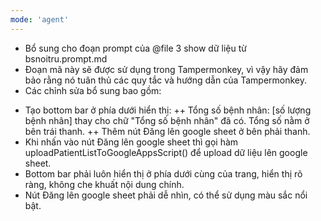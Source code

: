 ```yaml
---
mode: 'agent'
---
```

- Bổ sung cho đoạn prompt của @file 3 show dữ liệu từ bsnoitru.prompt.md
- Đoạn mã này sẽ được sử dụng trong Tampermonkey, vì vậy hãy đảm bảo rằng nó tuân thủ các quy tắc và hướng dẫn của Tampermonkey.
- Các chỉnh sửa bổ sung bao gồm:
+ Tạo bottom bar ở phía dưới hiển thị:
 ++ Tổng số bệnh nhân: [số lượng bệnh nhân] thay cho chữ "Tổng số bệnh nhân" đã có. Tổng số nằm ở bên trái thanh.
 ++ Thêm nút Đăng lên google sheet ở bên phải thanh.
+ Khi nhấn vào nút Đăng lên google sheet thì gọi hàm uploadPatientListToGoogleAppsScript() để upload dữ liệu lên google sheet.
+ Bottom bar phải luôn hiển thị ở phía dưới cùng của trang, hiển thị rõ ràng, không che khuất nội dung chính.
+ Nút Đăng lên google sheet phải dễ nhìn, có thể sử dụng màu sắc nổi bật.